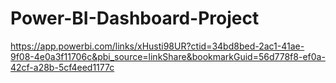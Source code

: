 # Power-BI-Dashboard-Project
https://app.powerbi.com/links/xHusti98UR?ctid=34bd8bed-2ac1-41ae-9f08-4e0a3f11706c&pbi_source=linkShare&bookmarkGuid=56d778f8-ef0a-42cf-a28b-5cf4eed1177c
